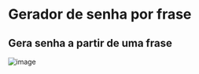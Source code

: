 # Gerador de senha por frase
## Gera senha a partir de uma frase

![image](https://user-images.githubusercontent.com/14005832/116172378-0c59db80-a6e1-11eb-8c55-aa478f2819e4.png)
